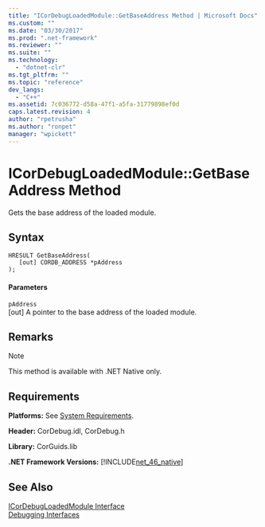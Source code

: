 ```yaml
---
title: "ICorDebugLoadedModule::GetBaseAddress Method | Microsoft Docs"
ms.custom: ""
ms.date: "03/30/2017"
ms.prod: ".net-framework"
ms.reviewer: ""
ms.suite: ""
ms.technology: 
  - "dotnet-clr"
ms.tgt_pltfrm: ""
ms.topic: "reference"
dev_langs: 
  - "C++"
ms.assetid: 7c036772-d58a-47f1-a5fa-31779898ef0d
caps.latest.revision: 4
author: "rpetrusha"
ms.author: "ronpet"
manager: "wpickett"
---
```

# ICorDebugLoadedModule::GetBaseAddress Method
Gets the base address of the loaded module.  
  
## Syntax  
  
```  
HRESULT GetBaseAddress(  
   [out] CORDB_ADDRESS *pAddress  
);  
```  
  
#### Parameters  
 `pAddress`  
 [out] A pointer to the base address of the loaded module.  
  
## Remarks  
  
> [!NOTE]
>  This method is available with .NET Native only.  
  
## Requirements  
 **Platforms:** See [System Requirements](../../../../docs/framework/get-started/system-requirements.md).  
  
 **Header:** CorDebug.idl, CorDebug.h  
  
 **Library:** CorGuids.lib  
  
 **.NET Framework Versions:** [!INCLUDE[net_46_native](../../../../includes/net-46-native-md.md)]  
  
## See Also  
 [ICorDebugLoadedModule Interface](../../../../docs/framework/unmanaged-api/debugging/icordebugloadedmodule-interface.md)   
 [Debugging Interfaces](../../../../docs/framework/unmanaged-api/debugging/debugging-interfaces.md)
